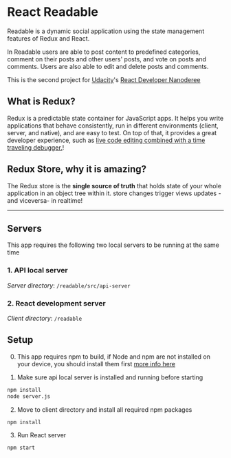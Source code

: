 # React Readable
Readable is a dynamic social application using the state management features of Redux and React.

In Readable users are able to post content to predefined categories, comment on their posts and other users' posts, and vote on posts and comments. Users are also able to edit and delete posts and comments.


This is the second project for [Udacity](https://www.udacity.com)'s [React Developer Nanoderee](https://www.udacity.com/course/react-nanodegree--nd019)


## What is Redux?
Redux is a predictable state container for JavaScript apps.
It helps you write applications that behave consistently, run in different environments (client, server, and native), and are easy to test. On top of that, it provides a great developer experience, such as [live code editing combined with a time traveling debugger.](https://github.com/gaearon/redux-devtools)!


## Redux Store, why it is amazing?

The Redux store is the **single source of truth** that holds state of your whole application in an object tree within it. store changes trigger views updates -and viceversa- in realtime!

---

## Servers

This app requires the following two local servers to be running at the same time

### 1. API local server
_Server directory_: `/readable/src/api-server`

### 2. React development server
_Client directory_: `/readable`


## Setup

0. This app requires npm to build, if Node and npm are not installed on your device, you should install them first [more info here](https://docs.npmjs.com/getting-started/installing-node)

1. Make sure api local server is installed and running before starting
``` bash
npm install
node server.js
```

2. Move to client directory and install all required npm packages
``` bash
npm install
```

3. Run React server
```bash
npm start
```
